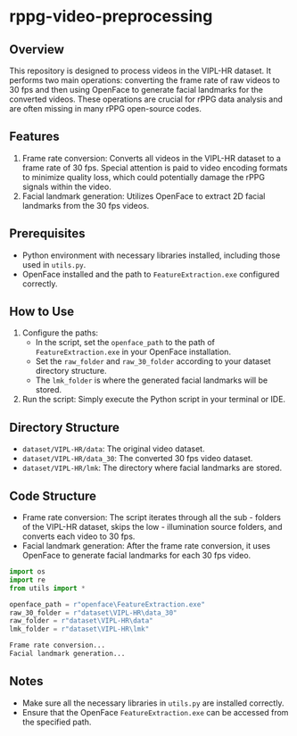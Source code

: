 # rppg-video-preprocessing

## Overview
This repository is designed to process videos in the VIPL-HR dataset. It performs two main operations: converting the frame rate of raw videos to 30 fps and then using OpenFace to generate facial landmarks for the converted videos. These operations are crucial for rPPG data analysis and are often missing in many rPPG open-source codes. 

## Features
1. Frame rate conversion: Converts all videos in the VIPL-HR dataset to a frame rate of 30 fps. Special attention is paid to video encoding formats to minimize quality loss, which could potentially damage the rPPG signals within the video.
2. Facial landmark generation: Utilizes OpenFace to extract 2D facial landmarks from the 30 fps videos.

## Prerequisites
- Python environment with necessary libraries installed, including those used in `utils.py`.
- OpenFace installed and the path to `FeatureExtraction.exe` configured correctly.

## How to Use
1. Configure the paths:
    - In the script, set the `openface_path` to the path of `FeatureExtraction.exe` in your OpenFace installation.
    - Set the `raw_folder` and `raw_30_folder` according to your dataset directory structure.
    - The `lmk_folder` is where the generated facial landmarks will be stored.
2. Run the script:
    Simply execute the Python script in your terminal or IDE.

## Directory Structure
- `dataset/VIPL-HR/data`: The original video dataset.
- `dataset/VIPL-HR/data_30`: The converted 30 fps video dataset.
- `dataset/VIPL-HR/lmk`: The directory where facial landmarks are stored.

## Code Structure
- Frame rate conversion: The script iterates through all the sub - folders of the VIPL-HR dataset, skips the low - illumination source folders, and converts each video to 30 fps.
- Facial landmark generation: After the frame rate conversion, it uses OpenFace to generate facial landmarks for each 30 fps video.

```python
import os
import re
from utils import *

openface_path = r"openface\FeatureExtraction.exe"
raw_30_folder = r"dataset\VIPL-HR\data_30"
raw_folder = r"dataset\VIPL-HR\data"
lmk_folder = r"dataset\VIPL-HR\lmk"

Frame rate conversion...
Facial landmark generation...
```

## Notes
- Make sure all the necessary libraries in `utils.py` are installed correctly.
- Ensure that the OpenFace `FeatureExtraction.exe` can be accessed from the specified path.  
